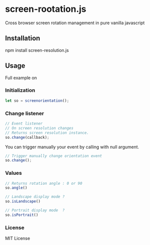 # screen-rootation.js
Cross browser screen rotation management in pure vanilla javascript

## Installation 

npm install screen-resolution.js

## Usage

Full example on 

### Initialization

```js
let so = screenorientation();
```

### Change listener
```js
// Event listener 
// On screen resolution changes
// Returns screen resolution instance.
so.change(callback);
```

You can trigger manually your event by calling with null argument. 
```js
// Trigger manually change orientation event
so.change(); 
```
### Values
```js
// Returns rotation angle : 0 or 90
so.angle()

// Landscape display mode ? 
so.isLandscape()

// Portrait display mode  ?
so.isPortrait()

```




### License

MIT License

